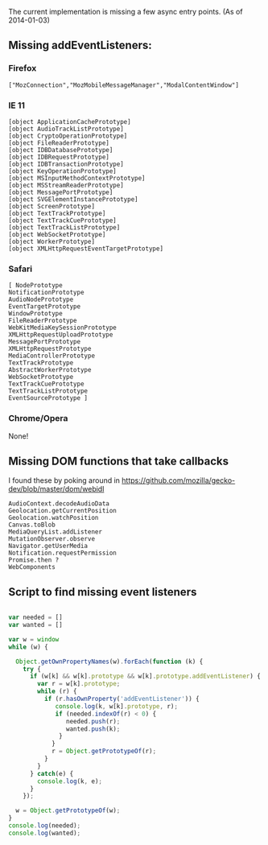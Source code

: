 The current implementation is missing a few async entry points. (As of 2014-01-03)

## Missing addEventListeners:

### Firefox
```
["MozConnection","MozMobileMessageManager","ModalContentWindow"]
```

### IE 11
```
[object ApplicationCachePrototype]
[object AudioTrackListPrototype]
[object CryptoOperationPrototype]
[object FileReaderPrototype]
[object IDBDatabasePrototype]
[object IDBRequestPrototype]
[object IDBTransactionPrototype]
[object KeyOperationPrototype]
[object MSInputMethodContextPrototype]
[object MSStreamReaderPrototype]
[object MessagePortPrototype]
[object SVGElementInstancePrototype]
[object ScreenPrototype]
[object TextTrackPrototype]
[object TextTrackCuePrototype]
[object TextTrackListPrototype]
[object WebSocketPrototype]
[object WorkerPrototype]
[object XMLHttpRequestEventTargetPrototype]
```

### Safari

```
[ NodePrototype 
NotificationPrototype 
AudioNodePrototype 
EventTargetPrototype 
WindowPrototype 
FileReaderPrototype 
WebKitMediaKeySessionPrototype 
XMLHttpRequestUploadPrototype 
MessagePortPrototype 
XMLHttpRequestPrototype 
MediaControllerPrototype 
TextTrackPrototype 
AbstractWorkerPrototype 
WebSocketPrototype 
TextTrackCuePrototype 
TextTrackListPrototype 
EventSourcePrototype ]
```

### Chrome/Opera

None!

## Missing DOM functions that take callbacks

I found these by poking around in https://github.com/mozilla/gecko-dev/blob/master/dom/webidl

```
AudioContext.decodeAudioData
Geolocation.getCurrentPosition
Geolocation.watchPosition
Canvas.toBlob
MediaQueryList.addListener
MutationObserver.observe
Navigator.getUserMedia
Notification.requestPermission
Promise.then ?
WebComponents

```


## Script to find missing event listeners

```javascript

var needed = []
var wanted = []

var w = window
while (w) {

  Object.getOwnPropertyNames(w).forEach(function (k) {
    try {
      if (w[k] && w[k].prototype && w[k].prototype.addEventListener) {
        var r = w[k].prototype;
        while (r) {
          if (r.hasOwnProperty('addEventListener')) {
             console.log(k, w[k].prototype, r);
             if (needed.indexOf(r) < 0) {
                needed.push(r);
                wanted.push(k);
              }
            }
            r = Object.getPrototypeOf(r);
          }
        }
      } catch(e) {
        console.log(k, e);
      }
    });

  w = Object.getPrototypeOf(w);
}
console.log(needed);
console.log(wanted);
````
